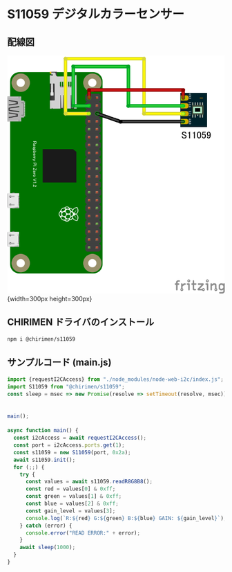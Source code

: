 # S11059 デジタルカラーセンサー

## 配線図

![配線図](./schematic.png "schematic"){width=300px height=300px}

## CHIRIMEN ドライバのインストール

```shell
npm i @chirimen/s11059
```

## サンプルコード (main.js)

```javascript
import {requestI2CAccess} from "./node_modules/node-web-i2c/index.js";
import S11059 from "@chirimen/s11059";
const sleep = msec => new Promise(resolve => setTimeout(resolve, msec));


main();

async function main() {
  const i2cAccess = await requestI2CAccess();
  const port = i2cAccess.ports.get(1);
  const s11059 = new S11059(port, 0x2a);
  await s11059.init();
  for (;;) {
    try {
      const values = await s11059.readR8G8B8();
      const red = values[0] & 0xff;
      const green = values[1] & 0xff;
      const blue = values[2] & 0xff;
      const gain_level = values[3];
      console.log(`R:${red} G:${green} B:${blue} GAIN: ${gain_level}`);
    } catch (error) {
      console.error("READ ERROR:" + error);
    }
    await sleep(1000);
  }
}
```
